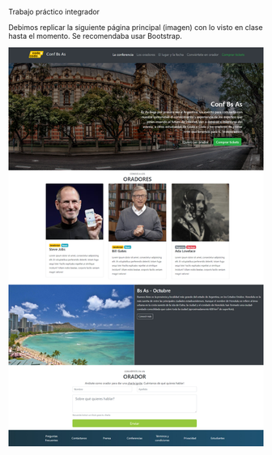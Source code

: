 Trabajo práctico integrador

Debimos replicar la siguiente página principal (imagen) con lo visto en clase hasta el momento. Se recomendaba usar Bootstrap.

![Imagen de cómo debe verse la web que debemos replicar](img/final_front.jpg)
